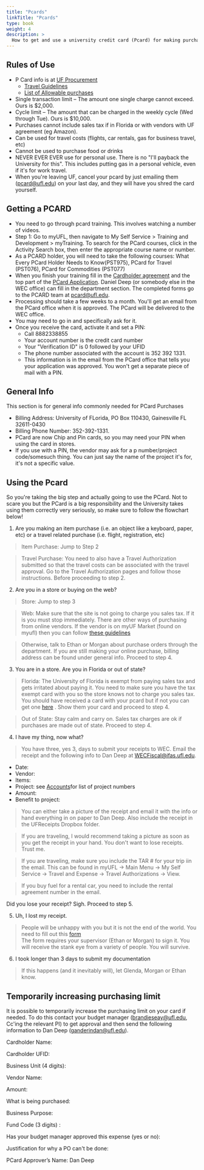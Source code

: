 ```yaml
---
title: "Pcards"
linkTitle: "Pcards"
type: book
weight: 4
description: >
  How to get and use a university credit card (Pcard) for making purchases
---
```


## Rules of Use

* P Card info is at [UF Procurement](https://procurement.ufl.edu/uf-departments/procurement-cards-pcards/)
  - [Travel Guidelines](https://procurement.ufl.edu/uf-departments/procurement-cards-pcards/transactions/)
  - [List of Allowable purchases](https://procurement.ufl.edu/uf-departments/procurement-cards-pcards/procedures/allowable/)
* Single transaction limit – The amount one single charge cannot exceed. Ours is $2,000.
* Cycle limit – The amount that can be charged in the weekly cycle (Wed through Tue). Ours is $10,000.
* Purchases cannot include sales tax if in Florida or with vendors with UF agreement (eg Amazon).
* Can be used for travel costs (flights, car rentals, gas for business travel, etc)
* Cannot be used to purchase food or drinks
* NEVER EVER EVER use for personal use. There is no "I'll payback the University for this". This includes putting gas in a personal vehicle, even if it's for work travel.
* When you're leaving UF, cancel your pcard by just emailing them (pcard@ufl.edu) on your last day, and they will have you shred the card yourself.

## Getting a PCARD

* You need to go through pcard training. This involves watching a number of videos. 
* Step 1: Go to  myUFL, then navigate to My Self Service > Training and Development > myTraining.  To search for the PCard courses, click in the Activity Search box, then enter the appropriate course name or number. 
* As a PCARD holder, you will need to take the following courses: What Every PCard Holder Needs to Know(PST975), PCard for Travel (PST076), PCard for Commodities (PST077)
* When you finish your training fill in the [Cardholder agreement](https://procurement.ufl.edu/wp-content/uploads/2018/01/cardholder_agreement-1.pdf) and the top part of the [PCard Application](https://procurement.ufl.edu/wp-content/uploads/2018/09/2018-09-PCard-Application.pdf). Daniel Deep (or somebody else in the WEC office) can fill in the department section. The completed forms go to the PCARD team at pcard@ufl.edu. 
* Processing should take a few weeks to a month. You'll get an email from the PCard office when it is approved. The PCard will be delivered to the WEC office. 
* You may need to go in and specifically ask for it.
* Once you receive the card, activate it and set a PIN:
  * Call 8882338855
  * Your account number is the credit card number
  * Your "Verification ID" is 0 followed by your UFID
  * The phone number associated with the account is 352 392 1331. 
  * This information is in the email from the PCard office that tells you your application was approved. You won't get a separate piece of mail with a PIN. 

## General Info
This section is for general info commonly needed for PCard Purchases

* Billing Address: University of FLorida, PO Box 110430, Gainesville FL 32611-0430
* Billing Phone Number: 352-392-1331.
* PCard are now Chip and Pin cards, so you may need your PIN when using the card in stores.
* If you use with a PIN, the vendor may ask for a p number/project code/somesuch thing. You can just say the name of the project it's for, it's not a specific value.

## Using the Pcard

So you're taking the big step and actually going to use the PCard. Not to scare you but the PCard is a big responsibility and the University takes using them correctly very seriously, so make sure to follow the flowchart below!

1) Are you making an item purchase (i.e. an object like a keyboard, paper, etc) or a travel related purchase (i.e. flight, registration, etc)

> Item Purchase: Jump to Step 2

> Travel Purchase: You need to also have a Travel Authorization submitted so that the travel costs can be associated with the travel approval. Go to the Travel Authorization pages and follow those instructions. Before proceeding to step 2.

2) Are you in a store or buying on the web?

> Store: Jump to step 3

> Web: Make sure that the site is not going to charge you sales tax. If it is you must stop immediately. There are other ways of purchasing from online vendors. If the vendor is on myUF Market (found on myufl) then you can follow [these guidelines](http://hr.ufl.edu/wp-content/uploads/instructionguides/Using%20PCard%20in%20myUF%20Market.pdf)

> Otherwise, talk to Ethan or Morgan about purchase orders through the department. If you are still making your online purchase, billing address can be found under general info. Proceed to step 4.

3) You are in a store. Are you in Florida or out of state?

> Florida: The University of Florida is exempt from paying sales tax and gets irritated about paying it. You need to make sure you have the tax exempt card with you so the store knows not to charge you sales tax. You should have received a card with your pcard but if not you can get one [here](http://www.fa.ufl.edu/wp-content/uploads/disbursements/fa-pds-cce.pdf ) . Show them your card and proceed to step 4.

> Out of State: Stay calm and carry on. Sales tax charges are ok if purchases are made out of state. Proceed to step 4.

4) I have my thing, now what?

> You have three, yes 3, days to submit your receipts to WEC. 
Email the receipt and the following info to Dan Deep at WECFiscal@ifas.ufl.edu. 
  * Date: 
  * Vendor: 
  * Items: 
  * Project: see [Accounts](https://github.com/weecology/lab-wiki/wiki/Accounts )for list of project numbers
  * Amount: 
  * Benefit to project: 

> You can either take a picture of the receipt and email it with the info or hand everything in on paper to Dan Deep. Also include the receipt in the UFReceipts Dropbox folder.

> If you are traveling, I would recommend taking a picture as soon as you get the receipt in your hand. You don't want to lose receipts. Trust me. 

> If you are traveling, make sure you include the TAR # for your trip iin the email. This can be found in myUFL -> Main Menu -> My Self Service -> Travel and Expense -> Travel Authorizations -> View. 

> If you buy fuel for a rental car, you need to include the rental agreement number in the email.

Did you lose your receipt? Sigh. Proceed to step 5.

5) Uh, I lost my receipt. 

> People will be unhappy with you but it is not the end of the world. You need to fill out this [form](http://www.wec.ufl.edu/resources/fiscal/Replacement_Receipt_Form_2009-08.doc)  
> The form requires your supervisor (Ethan or Morgan) to sign it. You will receive the stank eye from a variety of people. You will survive. 

6) I took longer than 3 days to submit my documentation

> If this happens (and it inevitably will), let Glenda, Morgan or Ethan know.

## Temporarily increasing purchasing limit

It is possible to temporarily increase the purchasing limit on your card if needed. To do this contact your budget manager (brandieseay@ufl.edu, Cc'ing the relevant PI) to get approval and then send the following information to Dan Deep (ganderindan@ufl.edu).

Cardholder Name:

Cardholder UFID:

Business Unit (4 digits):

Vendor Name:

Amount:

What is being purchased: 
 
Business Purpose:

Fund Code (3 digits) :

Has your budget manager approved this expense (yes or no):

Justification for why a PO can't be done:

PCard Approver’s Name: Dan Deep